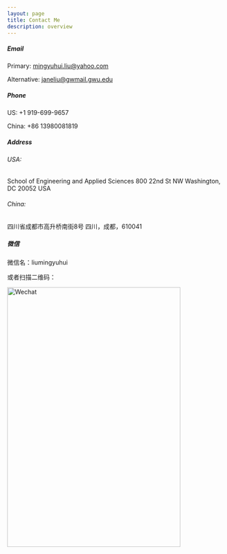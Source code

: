 ```yaml
---
layout: page
title: Contact Me
description: overview
---
```


##### <a name="Email"></a>Email
Primary: mingyuhui.liu@yahoo.com

Alternative: janeliu@gwmail.gwu.edu

##### <a name="Phone"></a>Phone
US: +1 919-699-9657

China: +86 13980081819

##### <a name="Address"></a>Address
###### USA:
School of Engineering and Applied Sciences
800 22nd St NW
Washington, DC 20052
USA

###### China:
四川省成都市高升桥南街8号
四川，成都，610041

##### <a name="Wechat"></a>微信
微信名：liumingyuhui

或者扫描二维码：

<img src="{{ BASE_PATH }}/assets/pics/Wechat.jpg" alt="Wechat" style="width:400px;height:600px;">
